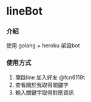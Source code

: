 # lineBot

### 介紹

使用 golang + heroku 架設bot

### 使用方式

1. 開啟line 加入好友 @fcn6119t
2. 查看關於我取得關鍵字
3. 輸入關鍵字取得對應資訊
